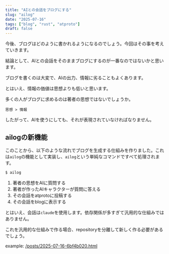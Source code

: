 ```yaml
---
title: "AIとの会話をブログにする"
slug: "ailog"
date: "2025-07-16"
tags: ["blog", "rust", "atproto"]
draft: false
---
```


今後、ブログはどのように書かれるようになるのでしょう。今回はその事を考えていきます。

結論として、AIとの会話をそのままブログにするのが一番なのではないかと思います。

ブログを書くのは大変で、AIの出力、情報に劣ることもよくあります。

とはいえ、情報の価値は思想よりも低いと思います。

多くの人がブログに求めるのは著者の思想ではないでしょうか。

`思想 > 情報`

したがって、AIを使うにしても、それが表現されていなければなりません。

## ailogの新機能

このことから、以下のような流れでブログを生成する仕組みを作りました。これは`ailog`の機能として実装し、`ailog`という単純なコマンドですべて処理されます。

```sh
$ ailog
```

1. 著者の思想をAIに質問する
2. 著者が作ったAIキャラクターが質問に答える
3. その会話をatprotoに投稿する
4. その会話をblogに表示する

とはいえ、会話は`claude`を使用します。依存関係が多すぎて汎用的な仕組みではありません。

これを汎用的な仕組みで作る場合、repositoryを分離して新しく作る必要があるでしょう。

example: [/posts/2025-07-16-6bf4b020.html](/posts/2025-07-16-6bf4b020.html)
